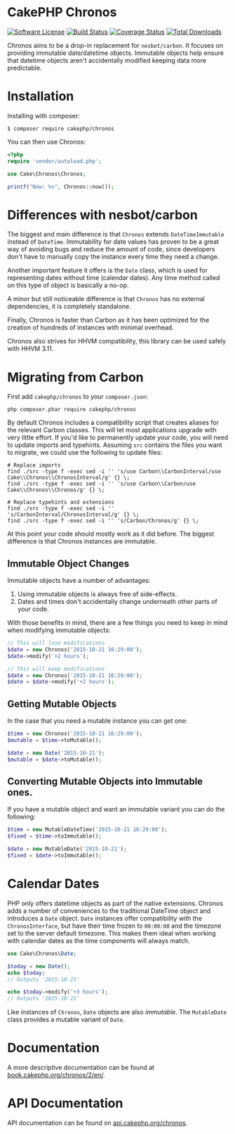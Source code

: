 # CakePHP Chronos

[![Software License](https://img.shields.io/badge/license-MIT-brightgreen.svg?style=flat-square)](LICENSE)
[![Build Status](https://img.shields.io/travis/cakephp/chronos/master.svg?style=flat-square)](https://travis-ci.org/cakephp/chronos)
[![Coverage Status](https://img.shields.io/coveralls/cakephp/chronos/master.svg?style=flat-square)](https://coveralls.io/r/cakephp/chronos?branch=master)
[![Total Downloads](https://img.shields.io/packagist/dt/cakephp/chronos.svg?style=flat-square)](https://packagist.org/packages/cakephp/chronos)

Chronos aims to be a drop-in replacement for `nesbot/carbon`. It focuses on providing
immutable date/datetime objects. Immutable objects help ensure that datetime objects
aren't accidentally modified keeping data more predictable.

# Installation

Installing with composer:

```
$ composer require cakephp/chronos
```

You can then use Chronos:

```php
<?php
require 'vendor/autoload.php';

use Cake\Chronos\Chronos;

printf("Now: %s", Chronos::now());
```

# Differences with nesbot/carbon

The biggest and main difference is that `Chronos` extends `DateTimeImmutable` instead of `DateTime`.
Immutability for date values has proven to be a great way of avoiding bugs and reduce the amount of code,
since developers don't have to manually copy the instance every time they need a change.

Another important feature it offers is the `Date` class, which is used for representing dates without time (calendar dates).
Any time method called on this type of object is basically a no-op.

A minor but still noticeable difference is that `Chronos` has no external dependencies, it is completely standalone.

Finally, Chronos is faster than Carbon as it has been optimized for the creation of hundreds of instances with minimal
overhead.

Chronos also strives for HHVM compatibility, this library can be used safely with HHVM 3.11.

# Migrating from Carbon


First add `cakephp/chronos` to your `composer.json`:

```shell
php composer.phar require cakephp/chronos
```

By default Chronos includes a compatibility script that creates aliases for the
relevant Carbon classes.  This will let most applications upgrade with very
little effort. If you'd like to permanently update your code, you will
need to update imports and typehints. Assuming `src` contains the files you
want to migrate, we could use the following to update files:

```
# Replace imports
find ./src -type f -exec sed -i '' 's/use Carbon\\CarbonInterval/use Cake\\Chronos\\ChronosInterval/g' {} \;
find ./src -type f -exec sed -i '' 's/use Carbon\\Carbon/use Cake\\Chronos\\Chronos/g' {} \;

# Replace typehints and extensions
find ./src -type f -exec sed -i '' 's/CarbonInterval/ChronosInterval/g' {} \;
find ./src -type f -exec sed -i '' 's/Carbon/Chronos/g' {} \;
```

At this point your code should mostly work as it did before. The biggest
difference is that Chronos instances are immutable.

## Immutable Object Changes

Immutable objects have a number of advantages:

1. Using immutable objects is always free of side-effects.
2. Dates and times don't accidentally change underneath other parts of your code.

With those benefits in mind, there are a few things you need to keep in mind
when modifying immutable objects:

```php
// This will lose modifications
$date = new Chronos('2015-10-21 16:29:00');
$date->modify('+2 hours');

// This will keep modifications
$date = new Chronos('2015-10-21 16:29:00');
$date = $date->modify('+2 hours');
```

## Getting Mutable Objects

In the case that you need a mutable instance you can get one:

```php
$time = new Chronos('2015-10-21 16:29:00');
$mutable = $time->toMutable();

$date = new Date('2015-10-21');
$mutable = $date->toMutable();
```

## Converting Mutable Objects into Immutable ones.

If you have a mutable object and want an immutable variant you can do the following:

```php
$time = new MutableDateTime('2015-10-21 16:29:00');
$fixed = $time->toImmutable();

$date = new MutableDate('2015-10-21');
$fixed = $date->toImmutable();
```

# Calendar Dates

PHP only offers datetime objects as part of the native extensions. Chronos adds
a number of conveniences to the traditional DateTime object and introduces
a `Date` object. `Date` instances offer compatibility with the
`ChronosInterface`, but have their time frozen to `00:00:00` and the timezone
set to the server default timezone. This makes them ideal when working with
calendar dates as the time components will always match.

```php
use Cake\Chronos\Date;

$today = new Date();
echo $today;
// Outputs '2015-10-21'

echo $today->modify('+3 hours');
// Outputs '2015-10-21'
```

Like instances of `Chronos`, `Date` objects are also *immutable*. The
`MutableDate` class provides a mutable variant of `Date`.

# Documentation

A more descriptive documentation can be found at [book.cakephp.org/chronos/2/en/](https://book.cakephp.org/chronos/2/en/).

# API Documentation

API documentation can be found on [api.cakephp.org/chronos](https://api.cakephp.org/chronos).

